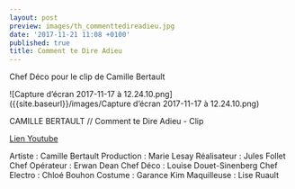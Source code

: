 ```yaml
---
layout: post
preview: images/th_commenttedireadieu.jpg
date: '2017-11-21 11:08 +0100'
published: true
title: Comment te Dire Adieu
---
```

Chef Déco pour le clip de Camille Bertault

![Capture d’écran 2017-11-17 à 12.24.10.png]({{site.baseurl}}/images/Capture d’écran 2017-11-17 à 12.24.10.png)


CAMILLE BERTAULT // Comment te Dire Adieu - Clip

[Lien Youtube](https://youtu.be/hspfL6cPGfI)

Artiste : Camille Bertault
Production : Marie Lesay 
Réalisateur : Jules Follet
Chef Opérateur : Erwan Dean
Chef Déco : Louise Douet-Sinenberg
Chef Electro : Chloé Bouhon
Costume : Garance Kim
Maquilleuse : Lise Ruault

